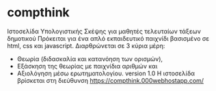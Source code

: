 # compthink
Ιστοσελίδα Υπολογιστικής Σκέψης για μαθητές τελευταίων τάξεων δημοτικού
Πρόκειται για ένα απλό εκπαιδευτικό παιχνίδι βασισμένο σε html, css και javascript.
Διαρθρώνεται σε 3 κύρια μέρη: 
 - Θεωρία (διδασκαλία και κατανόηση των ορισμών), 
 - Εξάσκηση της θεωρίας με παιχνίδια αριθμών και 
 - Αξιολόγηση μέσω ερωτηματολογίου.
version 1.0
H ιστοσελίδα βρίσκεται στη διεύθυνση https://compthink.000webhostapp.com/
